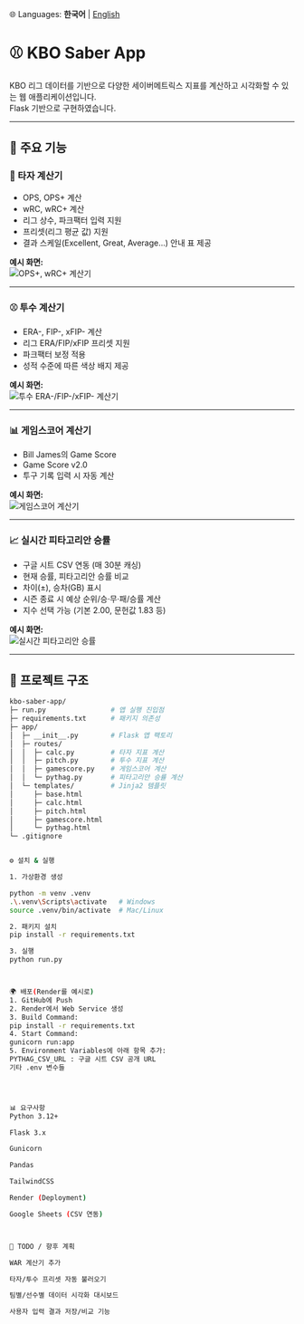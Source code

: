 🌐 Languages: **한국어** | [English](README_en.md)


# ⚾ KBO Saber App

KBO 리그 데이터를 기반으로 다양한 세이버메트릭스 지표를 계산하고 시각화할 수 있는 웹 애플리케이션입니다.  
Flask 기반으로 구현하였습니다.

---

## 🚀 주요 기능

### 🥎 타자 계산기
- OPS, OPS+ 계산
- wRC, wRC+ 계산  
- 리그 상수, 파크팩터 입력 지원
- 프리셋(리그 평균 값) 지원
- 결과 스케일(Excellent, Great, Average…) 안내 표 제공

**예시 화면:**  
![OPS+, wRC+ 계산기](docs/screenshots/calc_hitter.png)

---

### ⚾ 투수 계산기
- ERA-, FIP-, xFIP- 계산
- 리그 ERA/FIP/xFIP 프리셋 지원
- 파크팩터 보정 적용
- 성적 수준에 따른 색상 배지 제공

**예시 화면:**  
![투수 ERA-/FIP-/xFIP- 계산기](docs/screenshots/calc_pitcher.png)

---

### 📊 게임스코어 계산기
- Bill James의 Game Score
- Game Score v2.0
- 투구 기록 입력 시 자동 계산

**예시 화면:**  
![게임스코어 계산기](docs/screenshots/calc_gamescore.png)

---

### 📈 실시간 피타고리안 승률
- 구글 시트 CSV 연동 (매 30분 캐싱)
- 현재 승률, 피타고리안 승률 비교
- 차이(±), 승차(GB) 표시
- 시즌 종료 시 예상 순위/승·무·패/승률 계산
- 지수 선택 가능 (기본 2.00, 문헌값 1.83 등)

**예시 화면:**  
![실시간 피타고리안 승률](docs/screenshots/pythagorean.png)

---

## 📂 프로젝트 구조

```bash
kbo-saber-app/
├─ run.py                # 앱 실행 진입점
├─ requirements.txt      # 패키지 의존성
├─ app/
│  ├─ __init__.py        # Flask 앱 팩토리
│  ├─ routes/
│  │  ├─ calc.py         # 타자 지표 계산
│  │  ├─ pitch.py        # 투수 지표 계산
│  │  ├─ gamescore.py    # 게임스코어 계산
│  │  └─ pythag.py       # 피타고리안 승률 계산
│  └─ templates/         # Jinja2 템플릿
│     ├─ base.html
│     ├─ calc.html
│     ├─ pitch.html
│     ├─ gamescore.html
│     └─ pythag.html
└─ .gitignore


⚙️ 설치 & 실행

1. 가상환경 생성

python -m venv .venv
.\.venv\Scripts\activate   # Windows
source .venv/bin/activate  # Mac/Linux

2. 패키지 설치
pip install -r requirements.txt

3. 실행
python run.py



🌍 배포(Render를 예시로)
1. GitHub에 Push
2. Render에서 Web Service 생성
3. Build Command:
pip install -r requirements.txt
4. Start Command:
gunicorn run:app
5. Environment Variables에 아래 항목 추가:
PYTHAG_CSV_URL : 구글 시트 CSV 공개 URL
기타 .env 변수들




📊 요구사항
Python 3.12+

Flask 3.x

Gunicorn

Pandas

TailwindCSS

Render (Deployment)

Google Sheets (CSV 연동)



📌 TODO / 향후 계획

WAR 계산기 추가

타자/투수 프리셋 자동 불러오기

팀별/선수별 데이터 시각화 대시보드

사용자 입력 결과 저장/비교 기능